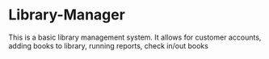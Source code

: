 # Library-Manager
This is a basic library management system. 
It allows for customer accounts, adding books to library, running reports, check in/out books
